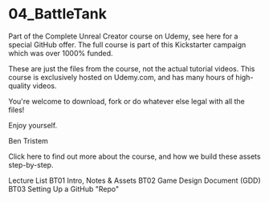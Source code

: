 # 04_BattleTank
Part of the Complete Unreal Creator course on Udemy, see here for a special GitHub offer. The full course is part of this Kickstarter campaign which was over 1000% funded.

These are just the files from the course, not the actual tutorial videos. This course is exclusively hosted on Udemy.com, and has many hours of high-quality videos.

You're welcome to download, fork or do whatever else legal with all the files!

Enjoy yourself.

Ben Tristem

Click here to find out more about the course, and how we build these assets step-by-step.

Lecture List
BT01 Intro, Notes & Assets
BT02 Game Design Document (GDD)
BT03 Setting Up a GitHub "Repo"
